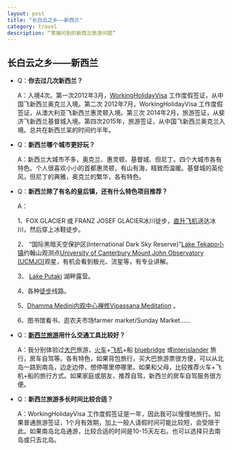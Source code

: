 ```yaml
---
layout: post
title: "长白云之乡——新西兰"
category: travel
description: “常被问到的新西兰旅游问题”
---
```

## 长白云之乡——新西兰

  

 
- Q：**你去过几次新西兰？**

  A：入境4次。第一次2012年3月，[WorkingHolidayVisa](https://www.immigration.govt.nz/new-zealand-visas/apply-for-a-visa/about-visa/china-working-holiday-visa) 工作度假签证，从中国飞新西兰奥克兰入境。第二次 2012年7月，WorkingHolidayVisa 工作度假签证，从澳大利亚飞新西兰惠灵顿入境。第三次 2014年2月，旅游签证，从斐济飞新西兰基督城入境。第四次2015年，旅游签证，从中国飞新西兰奥克兰入境。总共在新西兰呆的时间约半年。
 
- Q：**新西兰哪个城市更好玩？**

  A：新西兰大城市不多，奥克兰、惠灵顿、基督城、但尼丁。四个大城市各有特色。个人很喜欢小小的首都惠灵顿，有山有海，精致而温暖。基督城的英伦风，但尼丁的典雅，奥克兰的繁华，各有特色。


- Q：**新西兰除了有名的皇后镇，还有什么特色项目推荐？**

  A：

   1、FOX GLACIER 或 FRANZ JOSEF GLACIER冰川徒步，[直升飞机](http://www.glacierhelicopters.co.nz/fox-glacier/)送达冰川，然后穿上冰鞋徒步。  

   2、 “国际黑暗天空保护区(International Dark Sky Reserve)”[Lake Tekapo小镇](https://en.wikipedia.org/wiki/Lake_Tekapo_(town))约翰山观测点[University of Canterbury Mount John Observatory (UCMJO)](https://en.wikipedia.org/wiki/Mount_John_University_Observatory)观星，有机会看到极光、流星等，有专业讲解。

   3、 [Lake Putaki](https://en.wikipedia.org/wiki/Lake_Pukaki) 湖畔露营。

   4、各种[徒步](http://production-editors.newzealand.com/travel/library/a75161_6.pdf)线路。

   5、[Dhamma Medini内观中心禅修Vipassana Meditation](http://medini.dhamma.org) 。

   6、图书馆看书、逛农夫市场farmer market/Sunday Market......

-  Q：**[新西兰旅游](http://www.newzealand.com/cn/)用什么交通工具比较好？**

   A：我分别体验过[大巴](http://nakedbus.com/nz/home/)旅游，[火车](http://www.railnewzealand.com)+[飞机](https://www.airnewzealand.cn/home)+船 [bluebridge](http://www.bluebridge.co.nz/) 或[interislander](https://www.interislander.co.nz/) 旅行，房车自驾等。各有特色，如果背包旅行，买大巴旅游票很方便，可以从北岛一路到南岛，边走边停，想停哪里停哪里。如果和父母，比较推荐火车+飞机+船的旅行方式。如果家庭或朋友，推荐自驾，新西兰的房车自驾服务很方便。
 
- Q：**新西兰旅游多长时间比较合适？**

   A：WorkingHolidayVisa 工作度假签证是一年，因此我可以慢慢地旅行。如果普通旅游签证，1个月有效期，加上一般人请假时间可能比较短，会受限于此。如果南岛北岛通游，比较合适的时间是10-15天左右。也可以选择只去南岛或只去北岛。
 
 
